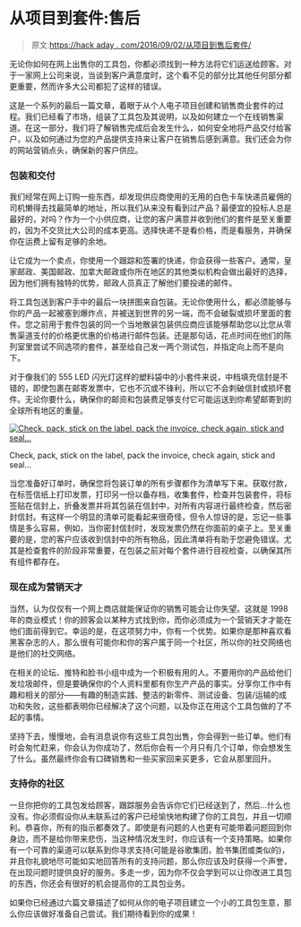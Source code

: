# 从项目到套件:售后

> 原文:[https://hack aday . com/2016/09/02/从项目到售后套件/](https://hackaday.com/2016/09/02/from-project-to-kit-after-the-sale/)

无论你如何在网上出售你的工具包，你都必须找到一种方法将它们运送给顾客。对于一家网上公司来说，当谈到客户满意度时，这个看不见的部分比其他任何部分都更重要，然而许多大公司都犯了这样的错误。

这是一个系列的最后一篇文章，着眼于从个人电子项目创建和销售商业套件的过程。我们已经看了市场，组装了工具包及其说明，以及如何建立一个在线销售渠道。在这一部分，我们将了解销售完成后会发生什么，如何安全地将产品交付给客户，以及如何通过为您的产品提供支持来让客户在销售后感到满意。我们还会为你的网站营销点头，确保新的客户供应。

### 包装和交付

我们经常在网上订购一些东西，却发现供应商使用的无用的白色卡车快递员雇佣的司机懒得去找最简单的地址，所以我们从来没有看到过产品？最便宜的投标人总是最好的，对吗？作为一个小供应商，让您的客户满意并收到他们的套件是至关重要的，因为不交货比大公司的成本更高。选择快递不是看价格，而是看服务，并确保你在运费上留有足够的余地。

让它成为一个卖点，你使用一个跟踪和签署的快递，你会获得一些客户。通常，皇家邮政、美国邮政、加拿大邮政或你所在地区的其他类似机构会做出最好的选择，因为他们拥有独特的优势，邮政人员真正了解他们要投递的邮件。

将工具包送到客户手中的最后一块拼图来自包装。无论你使用什么，都必须能够与你的产品一起被塞到爆炸点，并被送到世界的另一端，而不会破裂或损坏里面的套件。您之前用于套件包装的同一个当地散装包装供应商应该能够帮助您以比您从零售渠道支付的价格更优惠的价格进行邮件包装。还是那句话，花点时间在他们的陈列室里尝试不同选项的套件，甚至给自己发一两个测试包，并指定向上而不是向下。

对于像我们的 555 LED 闪光灯这样的塑料袋中的小套件来说，中档填充信封是不错的，即使包裹在邮寄发票中，它也不沉或不锋利，所以它不会刺破信封或损坏套件。无论你要什么，确保你的邮资和包装费足够支付它可能运送到你希望邮寄到的全球所有地区的重量。

[![Check, pack, stick on the label, pack the invoice, check again, stick and seal...](../Images/5c26c6f27197765de3e20a271d55a4f8.png)](https://hackaday.com/wp-content/uploads/2016/07/555-kit-ready-to-pack.jpg)

Check, pack, stick on the label, pack the invoice, check again, stick and seal…

当您准备好订单时，确保您将包装订单的所有步骤都作为清单写下来。获取付款，在标签信纸上打印发票，打印另一份以备存档，收集套件，检查并包装套件，将标签贴在信封上，折叠发票并将其包装在信封中，对所有内容进行最终检查，然后密封信封。有这样一个明显的清单可能看起来很奇怪，但令人惊讶的是，忘记一些事情是多么容易，例如，当你密封信封时，发现发票仍然在你面前的桌子上。至关重要的是，您的客户应该收到信封中的所有物品，因此清单将有助于您避免错误。尤其是检查套件的阶段非常重要，在包装之前对每个套件进行目视检查，以确保其所有组件都存在。

### 现在成为营销天才

当然，认为仅仅有一个网上商店就能保证你的销售可能会让你失望。这就是 1998 年的商业模式！你的顾客会以某种方式找到你，而你必须成为一个营销天才才能在他们面前得到它。幸运的是，在这项努力中，你有一个优势。如果你是那种喜欢看黑客杂志的人，那么很有可能你和你的客户属于同一个社区，所以你的社交网络也是他们的社交网络。

在相关的论坛、推特和脸书小组中成为一个积极有用的人。不要用你的产品给他们发垃圾邮件，但是要确保你的个人资料里都有你生产产品的事实。分享你工作中有趣和相关的部分——有趣的制造实践、整洁的新零件、测试设备、包装/运输的成功和失败，这些都表明你已经解决了这个问题，以及你正在用这个工具包做的了不起的事情。

坚持下去，慢慢地，会有消息说你有这些工具包出售，你会得到一些订单。他们有时会匆忙赶来，你会认为你成功了，然后你会有一个月只有几个订单，你会想发生了什么。虽然最终你会有口碑销售和一些买家回来买更多，它会从那里回升。

### 支持你的社区

一旦你把你的工具包发给顾客，跟踪服务会告诉你它们已经送到了，然后…什么也没有。你必须假设你从未联系过的客户已经愉快地构建了你的工具包，并且一切顺利。恭喜你，所有的指示都奏效了。即使是有问题的人也更有可能带着问题回到你身边，而不是给你带来悲伤，当这种情况发生时，你应该有一个支持策略。如果你有一个可靠的渠道可以联系到你寻求支持(可能是谷歌集团，脸书集团或类似的)，并且你礼貌地尽可能如实地回答所有的支持问题，那么你应该及时获得一个声誉，在出现问题时提供良好的服务。多走一步，因为你不仅会学到可以让你改进工具包的东西，你还会有很好的机会提高你的工具包业务。

如果你已经通过六篇文章描述了如何从你的电子项目建立一个小的工具包生意，那么你应该做好准备自己尝试。我们期待看到你的成果！
